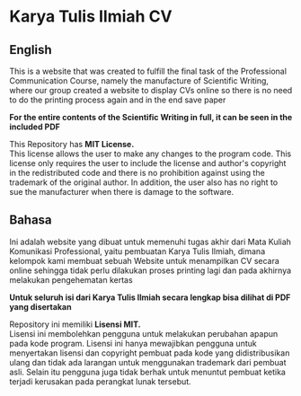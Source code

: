 # Karya Tulis Ilmiah CV

## English
This is a website that was created to fulfill the final task of the Professional Communication Course, namely the manufacture of Scientific Writing, where our group created a website to display CVs online so there is no need to do the printing process again and in the end save paper

**For the entire contents of the Scientific Writing in full, it can be seen in the included PDF**

This Repository has **MIT License.**   
This license allows the user to make any changes to the program code. This license only requires the user to include the license and author's copyright in the redistributed code and there is no prohibition against using the trademark of the original author. In addition, the user also has no right to sue the manufacturer when there is damage to the software.

## Bahasa
Ini adalah website yang dibuat untuk memenuhi tugas akhir dari Mata Kuliah Komunikasi Professional, yaitu pembuatan Karya Tulis Ilmiah, dimana kelompok kami membuat sebuah Website untuk menampilkan CV secara online sehingga tidak perlu dilakukan proses printing lagi dan pada akhirnya melakukan pengehematan kertas

**Untuk seluruh isi dari Karya Tulis Ilmiah secara lengkap bisa dilihat di PDF yang disertakan**

Repository ini memiliki **Lisensi MIT.**      
Lisensi ini membolehkan pengguna untuk melakukan perubahan apapun pada kode program. Lisensi ini hanya mewajibkan pengguna untuk menyertakan lisensi dan copyright pembuat pada kode yang didistribusikan ulang dan tidak ada larangan untuk menggunakan trademark dari pembuat asli. Selain itu pengguna juga tidak berhak untuk menuntut pembuat ketika terjadi kerusakan pada perangkat lunak tersebut.
